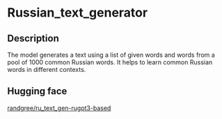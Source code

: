 # Russian_text_generator

## Description
The model generates a text using a list of given words and words from a pool of 1000 common Russian words. It helps to learn common Russian words in different contexts.

## Hugging face 
[randgree/ru_text_gen-rugpt3-based](https://huggingface.co/randgree/ru_text_gen-rugpt3-based)
